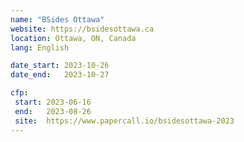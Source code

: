 ```yaml
---
name: "BSides Ottawa"
website: https://bsidesottawa.ca
location: Ottawa, ON, Canada
lang: English

date_start: 2023-10-26
date_end:   2023-10-27

cfp:
 start: 2023-06-16
 end:   2023-08-26
 site:  https://www.papercall.io/bsidesottawa-2023
---
```

